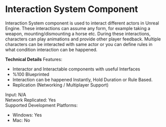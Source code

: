 # Interaction System Component
Interaction System component is used to interact different actors in Unreal Engine. These interactions can assume any form, for example taking a weapon, mounting/dismounting a horse etc. During these interactions, characters can play animations and provide other player feedback. Multiple characters can be interacted with same actor or you can define rules in what condition interaction can be happened.

**Technical Details**
Features:
 * Interactor and Interactable components with useful Interfaces
 * %100 Blueprinted
 * Interaction can be happened Instantly, Hold Duration or Rule Based. 
 * Replication (Networking / Multiplayer Support)

Input: N/A  
Network Replicated: Yes  
Supported Development Platforms:  
 * Windows: Yes
 * Mac: No
